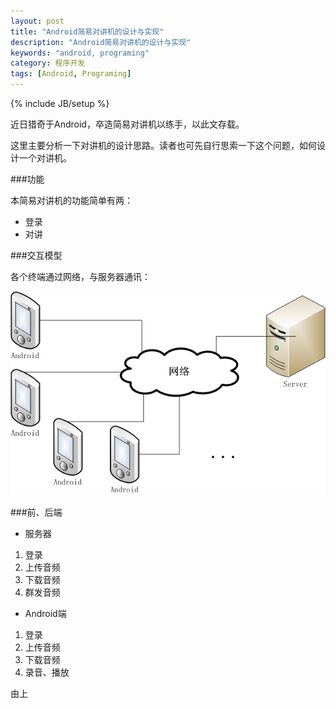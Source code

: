 ```yaml
---
layout: post
title: "Android简易对讲机的设计与实现"
description: "Android简易对讲机的设计与实现"
keywords: "android, programing"
category: 程序开发
tags: [Android, Programing]
---
```

{% include JB/setup %}

近日猎奇于Android，卒造简易对讲机以练手，以此文存载。

这里主要分析一下对讲机的设计思路。读者也可先自行思索一下这个问题，如何设计一个对讲机。

###功能

本简易对讲机的功能简单有两：

- 登录
- 对讲

###交互模型

各个终端通过网络，与服务器通讯：

<!-- more-->

![Main](/assets/images/2014/01/speaker1.png)

###前、后端

- 服务器

1. 登录
2. 上传音频
3. 下载音频
4. 群发音频

- Android端

1. 登录
2. 上传音频
3. 下载音频
4. 录音、播放

由上











